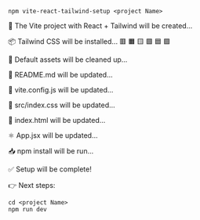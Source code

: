 ```
npm vite-react-tailwind-setup <project Name>
```

🚀 The Vite project with React + Tailwind will be created...

📦 Tailwind CSS will be installed... 🟥 🟧 🟨 🟩 🟦 🟪

🧹 Default assets will be cleaned up...

📝 README.md will be updated...

🔧 vite.config.js will be updated...

🎨 src/index.css will be updated...

🧾 index.html will be updated...

⚛️ App.jsx will be updated...

📥 npm install will be run...

✅ Setup will be complete!

👉 Next steps:

```
cd <project Name>
npm run dev
```
